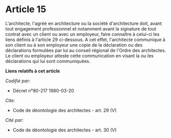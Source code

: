 # Article 15

L'architecte, l'agréé en architecture ou la société d'architecture doit, avant tout engagement professionnel et notamment
avant la signature de tout contrat avec un client ou avec un employeur, faire connaître à celui-ci les liens définis à
l'article 29 ci-dessous. A cet effet, l'architecte communique à son client ou à son employeur une copie de la déclaration ou
des déclarations formulées par lui au conseil régional de l'Ordre des architectes. Le client ou employeur atteste cette
communication en visant la ou les déclarations qui lui sont communiquées.

**Liens relatifs à cet article**

_Codifié par_:

  - Décret n°80-217 1980-03-20

_Cite_:

  - Code de déontologie des architectes - art. 29 (V)

_Cité par_:

  - Code de déontologie des architectes - art. 30 (V)
